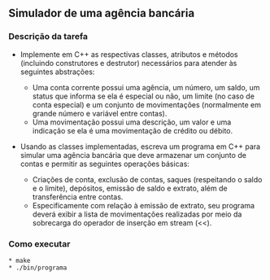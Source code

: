 ## Simulador de uma agência bancária

### Descrição da tarefa

* Implemente em C++ as respectivas classes, atributos e métodos (incluindo
construtores e destrutor) necessários para atender às seguintes abstrações:
  * Uma conta corrente possui uma agência, um número, um saldo, um status que informa se ela é
especial ou não, um limite (no caso de conta especial) e um conjunto de movimentações
(normalmente em grande número e variável entre contas).
  * Uma movimentação possui uma descrição, um valor e uma indicação se ela é uma
movimentação de crédito ou débito.

* Usando as classes implementadas, escreva um programa em C++ para simular
uma agência bancária que deve armazenar um conjunto de contas e permitir
as seguintes operações básicas:
  * Criações de conta, exclusão de contas, saques (respeitando o saldo e o limite), depósitos,
emissão de saldo e extrato, além de transferência entre contas.
  * Especificamente com relação à emissão de extrato, seu programa deverá exibir a lista de
movimentações realizadas por meio da sobrecarga do operador de inserção em stream (<<).

### Como executar
    * make
    * ./bin/programa